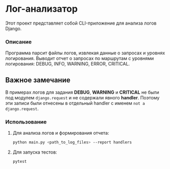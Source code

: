 # Лог-анализатор

Этот проект представляет собой CLI-приложение для анализа логов Django.

### Описание
Программа парсит файлы логов, извлекая данные о запросах и уровнях логирования.
Выводит отчет о запросах по маршрутам с уровнями логирования: DEBUG, INFO, WARNING, ERROR, CRITICAL.

## Важное замечание
В примерах логов для задания **DEBUG**, **WARNING** и **CRITICAL** не были под модулем `django.request` 
и не содержали явного **handler**.  Поэтому эти записи были отнесены в отдельный handler с именем `not a django.request`.


### Использование
1. Для анализа логов и формирования отчета:
   ```bash
   python main.py <path_to_log_files> --report handlers
   ```

2. Для запуска тестов:
   ```bash
   pytest
   ```